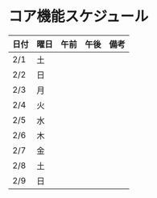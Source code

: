 # コア機能スケジュール

| 日付 | 曜日 | 午前 | 午後 | 備考 |
|---|---|---|---|---|
| 2/1  | 土 |  |  |  |
| 2/2  | 日 |  |  |  |
| 2/3  | 月 |  |  |  |
| 2/4  | 火 |  |  |  |
| 2/5  | 水 |  |  |  |
| 2/6  | 木 |  |  |  |
| 2/7  | 金 |  |  |  |
| 2/8  | 土 |  |  |  |
| 2/9  | 日 |  |  |  |
